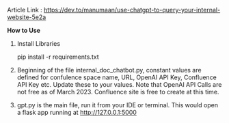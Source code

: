Article Link : https://dev.to/manumaan/use-chatgpt-to-query-your-internal-website-5e2a


**How to Use** 

 1. Install Libraries

     pip install -r requirements.txt

2. Beginning of the file internal_doc_chatbot.py, constant values are defined for confulence space name, URL, OpenAI API Key, Confluence API Key etc. Update these to your values. Note that OpenAI API Calls are not free as of March 2023. Confluence site is free to create at this time. 
3. gpt.py is the main file, run it from your IDE or terminal. This would open a flask app running at http://127.0.0.1:5000
